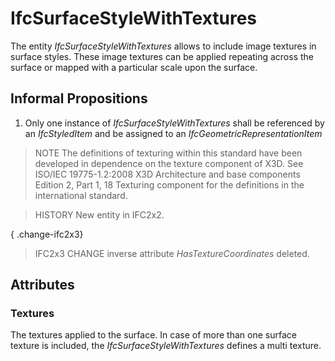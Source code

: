 # IfcSurfaceStyleWithTextures

The entity _IfcSurfaceStyleWithTextures_ allows to include image textures in surface styles. These image textures can be applied repeating across the surface or mapped with a particular scale upon the surface.

## Informal Propositions

1. Only one instance of _IfcSurfaceStyleWithTextures_ shall be referenced by an _IfcStyledItem_ and be assigned to an _IfcGeometricRepresentationItem_

> NOTE  The definitions of texturing within this standard have been developed in dependence on the texture component of X3D. See ISO/IEC 19775-1.2:2008 X3D Architecture and base components Edition 2, Part 1, 18 Texturing component for the definitions in the international standard.

> HISTORY  New entity in IFC2x2.

{ .change-ifc2x3}
> IFC2x3 CHANGE  inverse attribute _HasTextureCoordinates_ deleted.

## Attributes

### Textures
The textures applied to the surface. In case of more than one surface texture is included, the _IfcSurfaceStyleWithTextures_ defines a multi texture.
